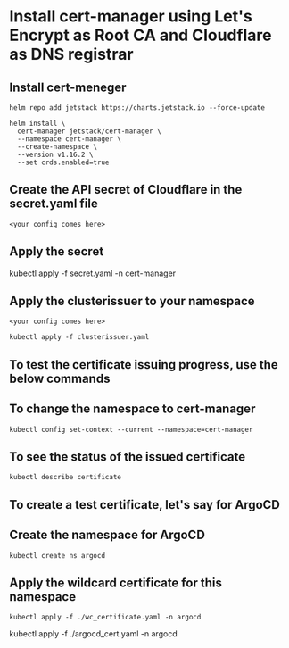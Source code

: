 # Install cert-manager using Let's Encrypt as Root CA and Cloudflare as DNS registrar

## Install cert-meneger
```helm repo add jetstack https://charts.jetstack.io --force-update```
```
helm install \
  cert-manager jetstack/cert-manager \
  --namespace cert-manager \
  --create-namespace \
  --version v1.16.2 \
  --set crds.enabled=true
```

## Create the API secret of Cloudflare in the secret.yaml file
```
<your config comes here>
```
## Apply the secret
kubectl apply -f secret.yaml -n cert-manager

## Apply the clusterissuer to your namespace
```
<your config comes here>
```

``` kubectl apply -f clusterissuer.yaml ```

## To test the certificate issuing progress, use the below commands

## To change the namespace to cert-manager
``` kubectl config set-context --current --namespace=cert-manager ```
## To see the status of the issued certificate
``` kubectl describe certificate ```

## To create a test certificate, let's say for ArgoCD

## Create the namespace for ArgoCD
``` kubectl create ns argocd ```

## Apply the wildcard certificate for this namespace
``` kubectl apply -f ./wc_certificate.yaml -n argocd ```


kubectl apply -f ./argocd_cert.yaml -n argocd
